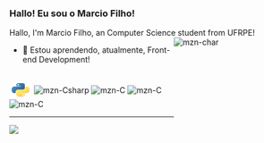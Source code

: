 ### Hallo! Eu sou o Marcio Filho!
Hallo, I'm Marcio Filho, an Computer Science student from UFRPE!
<img align="right" alt="mzn-char" height="210" width="210"  src="https://media.giphy.com/media/v1.Y2lkPTc5MGI3NjExZjBlMTU2ODE1ODQ5MDAyODVlY2E0NzcxYTIwMDViZjE0MDkxZWZkOCZjdD1n/xNeCKhmuoRc0WRL9EZ/giphy.gif">

- 🌱 Estou aprendendo, atualmente, Front-end Development!

<div style="display: inline_block"><br>
  <img align="center" alt="mzn-Python" height="30" width="40" src="https://raw.githubusercontent.com/devicons/devicon/master/icons/python/python-original.svg">
  <img align="center" alt="mzn-Csharp" height="30" width="40" src="https://cdn.jsdelivr.net/gh/devicons/devicon/icons/c/c-original.svg">
  <img align="center" alt="mzn-C" height="30" width="40" src="https://cdn.jsdelivr.net/gh/devicons/devicon/icons/css3/css3-original.svg">
  <img align="center" alt="mzn-C" height="30" width="40" src="https://cdn.jsdelivr.net/gh/devicons/devicon/icons/html5/html5-original.svg">
  <img align="center" alt="mzn-C" height="30" width="40" src="https://cdn.jsdelivr.net/gh/devicons/devicon/icons/java/java-original.svg">
  <hr/>
  <a href="https://github.com/marantonieto"><img width="44%" src="https://github-readme-stats.vercel.app/api/top-langs/?username=Gabriel-Cisneiros&theme=radical&title_color=ff3068?"></a>
  
<div/>
